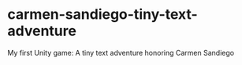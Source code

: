 # carmen-sandiego-tiny-text-adventure
My first Unity game: A tiny text adventure honoring Carmen Sandiego
